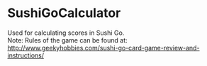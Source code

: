 # SushiGoCalculator
Used for calculating scores in Sushi Go.  <br />
Note: Rules of the game can be found at: http://www.geekyhobbies.com/sushi-go-card-game-review-and-instructions/

